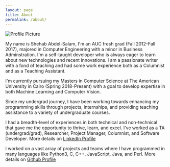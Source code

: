 ```yaml
---
layout: page
title: About
permalink: /about/
---
```


<img src="{{ site.baseurl }}/assets/Shehab.png" title="Profile Picture" class="profile">

My name is Shehab Abdel-Salam, I'm an AUC fresh grad (Fall 2012-Fall 2017), majored in Computer Engineering with a minor in Business Adminstration. I'm a self-taught developer who is always eager to learn about new technologies and recent innovations. I am a passionate writer with a fond of teaching and had some work experience both as a Columnist and as a Teaching Assistant.

I'm currently pursuing my Masters in Computer Science at The American University in Cairo (Spring 2018-Present) with a goal to develop expertise in both Machine Learning and Computer Vision. 

Since my undergrad journey, I have been working towards enhancing my programming skills through projects, internships, and providing teaching assistance to a variety of undergraduate courses.  

I had a breadth-level of experiences in both technical and non-technical that gave me the opportunity to thrive, learn, and excel. I've worked as a TA (undergrad/grad), Researcher, Project Manager, Columnist, and Software Developer.
More details on [LinkedIn Profile][linkedin]

I worked on a vast array of projects and teams where I have programmed in many languages like Python3, C, C++, JavaScript, Java, and Perl.
More details on [Github Profile][github]

[linkedin]: https://www.linkedin.com/in/shehab-abdel-salam-0a12ab97/
[github]: https://github.com/ShehabMMohamed
